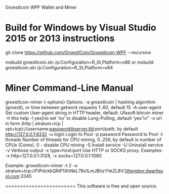 Groestlcoin WPF Wallet and Miner

Build for Windows by Visual Studio 2015 or 2013 instructions
============================================================
git clone https://github.com/GroestlCoin/Groestlcoin-WPF --recursive

msbuild groestlcoin.sln /p:Configuration=R_St,Platform=x86
  or
msbuild groestlcoin.sln /p:Configuration=R_St,Platform=x64


Miner Command-Line Manual
=========================
groestlcoin-miner {-options}
  Options:
    -a groestlcoin |<seconds>   hashing algorithm (groestl), or time between getwork requests 1..60, default 15
    -A user-agent       Set custom User-agent string in HTTP header, default: Ufasoft bitcoin miner
    -h                  this help
    -l yes|no           set \'no\' to disable Long-Polling, default \'yes\'\n"
    -o url              in form (http | stratum+tcp | xpt+tcp)://username:password@server.tld:port/path, by default http://127.0.0.1:8332
    -u login            Login to Pool
    -p password         Password to Pool
    -t threads          Number of threads for CPU mining, 0..256, by default is number of CPUs (Cores), 0 - disable CPU mining
    -S                  Install service
    -U                  Uninstall service
	-v                  Verbose output
    -x type=host:port   Use HTTP or SOCKS proxy. Examples: -x http=127.0.0.1:3128, -x socks=127.0.0.1:1080

Example:
  groestlcoin-miner  -t 2  -o stratum+tcp://FtPdckbQRiP1XhNkL78s1LmJBhzYhkZL8V:1@erebor.dwarfpool.com:3345


========================
This software is free and open source.
